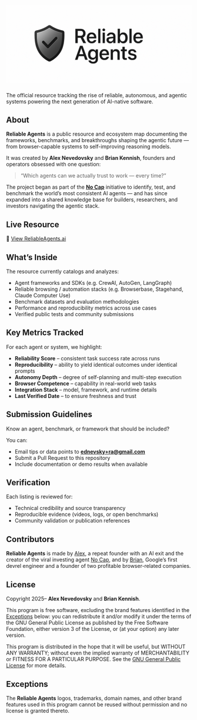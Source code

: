 # [![Reliable Agents](assets/logotype-optimized.png)](https://reliableagents.ai/)

The official resource tracking the rise of reliable, autonomous, and agentic systems powering the next generation of AI-native software.

## About

**Reliable Agents** is a public resource and ecosystem map documenting the frameworks, benchmarks, and breakthroughs shaping the agentic future — from browser-capable systems to self-improving reasoning models.

It was created by **Alex Nevedovsky** and **Brian Kennish**, founders and operators obsessed with one question:

> “Which agents can we actually trust to work — every time?”

The project began as part of the **[No Cap](https://nocap.so)** initiative to identify, test, and benchmark the world’s most consistent AI agents — and has since expanded into a shared knowledge base for builders, researchers, and investors navigating the agentic stack.

## Live Resource

🔗 [View ReliableAgents.ai](https://reliableagents.ai)

## What’s Inside

The resource currently catalogs and analyzes:

- Agent frameworks and SDKs (e.g. CrewAI, AutoGen, LangGraph)
- Reliable browsing / automation stacks (e.g. Browserbase, Stagehand, Claude Computer Use)
- Benchmark datasets and evaluation methodologies
- Performance and reproducibility metrics across use cases
- Verified public tests and community submissions

## Key Metrics Tracked

For each agent or system, we highlight:

- **Reliability Score** – consistent task success rate across runs
- **Reproducibility** – ability to yield identical outcomes under identical prompts
- **Autonomy Depth** – degree of self-planning and multi-step execution
- **Browser Competence** – capability in real-world web tasks
- **Integration Stack** – model, framework, and runtime details
- **Last Verified Date** – to ensure freshness and trust

## Submission Guidelines

Know an agent, benchmark, or framework that should be included?

You can:

- Email tips or data points to **[ednevsky+ra@gmail.com](mailto:ednevsky+ra@gmail.com)**
- Submit a Pull Request to this repository
- Include documentation or demo results when available

## Verification

Each listing is reviewed for:

- Technical credibility and source transparency
- Reproducible evidence (videos, logs, or open benchmarks)
- Community validation or publication references

## Contributors

**Reliable Agents** is made by [Alex](https://www.linkedin.com/in/ednevsky/), a repeat founder with
an AI exit and the creator of the viral investing agent [No Cap](https://nocap.so/), and by
[Brian](https://oldestlivingboy.com/), Google’s first devrel engineer and a founder of two
profitable browser-related companies.

## License

Copyright 2025– **Alex Nevedovsky** and **Brian Kennish**.

This program is free software, excluding the brand features identified in the
[Exceptions](#exceptions) below: you can redistribute it and/or modify it under the terms of the GNU
General Public License as published by the Free Software Foundation, either version 3 of the
License, or (at your option) any later version.

This program is distributed in the hope that it will be useful, but WITHOUT ANY WARRANTY; without
even the implied warranty of MERCHANTABILITY or FITNESS FOR A PARTICULAR PURPOSE. See the
[GNU General Public License](https://www.gnu.org/licenses/gpl-3.0.html) for more details.

## Exceptions

The **Reliable Agents** logos, trademarks, domain names, and other brand features used in this
program cannot be reused without permission and no license is granted thereto.
